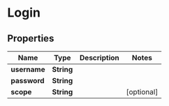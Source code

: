 
# Login

## Properties
Name | Type | Description | Notes
------------ | ------------- | ------------- | -------------
**username** | **String** |  | 
**password** | **String** |  | 
**scope** | **String** |  |  [optional]



